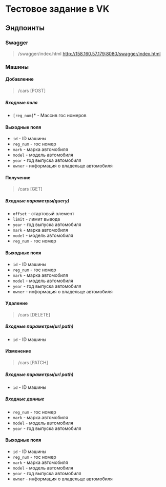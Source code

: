 # Тестовое задание в VK

## Эндпоинты

### Swagger

> /swagger/index.html
> http://158.160.57.179:8080/swagger/index.html

### Машины

#### Добавление

> /cars [POST]

##### Входные поля

- `[reg_num]`* - Массив гос номеров

#### Выходные поля

- `id` - ID машины
- `reg_num` - гос номер
- `mark` - марка автомобиля
- `model` - модель автомобиля
- `year` - год выпуска автомобиля
- `owner` - информация о владельце автомобиля

#### Получение

> /cars [GET]

##### Входные параметры(query)

- `offset` - стартовый элемент
- `limit` - лимит вывода
- `year` - год выпуска автомобиля
- `mark` - марка автомобиля
- `model` - модель автомобиля
- `reg_num` - гос номер

#### Выходные поля

- `id` - ID машины
- `reg_num` - гос номер
- `mark` - марка автомобиля
- `model` - модель автомобиля
- `year` - год выпуска автомобиля
- `owner` - информация о владельце автомобиля

#### Удаление

> /cars [DELETE]

##### Входные параметры(url path)

- `id` - ID машины

#### Изменение

> /cars [PATCH]

##### Входные параметры(url path)

- `id` - ID машины

##### Входные данные

- `reg_num` - гос номер
- `mark` - марка автомобиля
- `model` - модель автомобиля
- `year` - год выпуска автомобиля

#### Выходные поля

- `id` - ID машины
- `reg_num` - гос номер
- `mark` - марка автомобиля
- `model` - модель автомобиля
- `year` - год выпуска автомобиля
- `owner` - информация о владельце автомобиля
